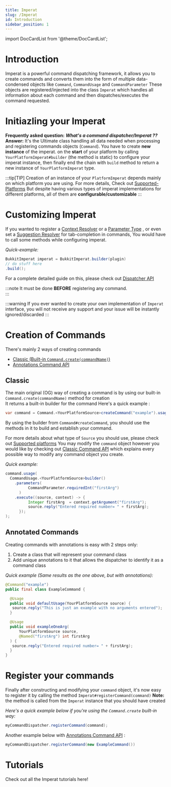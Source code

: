```yaml
---
title: Imperat
slug: /Imperat
id: Introduction
sidebar_position: 1
---
```

import DocCardList from '@theme/DocCardList';

# Introduction
Imperat is a powerful command dispatching framework, it allows you to create 
commands and converts them into the form of multiple data-condensed objects like `Command`,  `CommandUsage` and `CommandParameter`
These objects are registered/injected into the class `Imperat` which handles all information about each command and then dispatches/executes the command requested.

# Initiazling your Imperat

**Frequently asked question:** ***What's a command dispatcher/Imperat ??*** <br/>
**Answer:** It's the Ultimate class handling all data needed when processing and registering
commands objects (`Command`).
You have to create **new instance** of the imperat.
on the **start** of your platform by calling `YourPlatformImperat#builder` (the method is static) to configure your imperat instance,
then finally end the chain with `build` method to return a new instance of `YourPlatformImperat` type.

:::tip[TIP]
Creation of an instance of your `PlatformImperat` depends mainly on which platform
you are using. For more details, Check out [Supported-Platforms](Supported-Platforms.md)
But despite having various types of imperat implementations for different platforms,
all of them are **configurable/customizable**
:::

# Customizing Imperat



If you wanted to register a [Context Resolver](Context%20Resolver.md) or a [Parameter Type](Parameter-Type.md) , or even 
set a [Suggestion Resolver](Suggestion%20Resolver.md) for tab-completion in commands, You would have to 
call some methods while configuring imperat.

*Quick-example:*
```java
BukkitImperat imperat = BukkitImperat.builder(plugin)
// do stuff here
.build();
```

For a complete detailed guide on this, please check out [Dispatcher API](Dispatcher%20API.md)

:::note
It must be done **BEFORE** registering any command.<br/>
:::

:::warning
If you ever wanted to create your own implementation of `Imperat` interface, 
you will not receive any support and your issue will be instantly ignored/discarded
:::

# Creation of Commands
There's mainly 2 ways of creating commands
- [Classic (Built-in `Command.create(commandName)`)](command-api/Classic%20Command%20API.md)
- [Annotations Command API](command-api/Annotations%20Command%20API.md) 

## Classic
The main original (OG) way of creating a command is by using our built-in `Command.create(commandName)` method for creation <br/>
It returns a built-in builder for the command
Here's a quick example :

```java
var command = Command.<YourPlatformSource>createCommand("example").usage(...).othermethods(...)
```
By using the builder from `Command#createCommand`, you should use the methods in it to build and establish your command. 

For more details about what type of `Source` you should use, please check out [Supported platforms](Supported-Platforms.md)
You may modify the `command` object however you would like by checking out [Classic Command API](command-api/Classic%20Command%20API.md) which explains every possible way to modify any command object you create.

*Quick example:*
```java
command.usage(
  CommandUsage.<YourPlatformSource>builder()
    .parameters(
		  CommandParameter.requiredInt("firstArg")  
	  )
    .execute((source, context) -> {  
		  Integer firstArg  = context.getArgument("firstArg");  
		  source.reply("Entered required number= " + firstArg);  
	  });  
);
```
## Annotated Commands
Creating commands with annotations is easy with 2 steps only:
1. Create a class that will represent your command class
2. Add unique annotations to it that allows the dispatcher to identify it as a command class

*Quick example (Same results as the one above, but with annotations):*
```java
@Command("example")  
public final class ExampleCommand {

  @Usage  
  public void defaultUsage(YourPlatformSource source) {  
   source.reply("This is just an example with no arguments entered");  
  }  

  @Usage  
  public void exampleOneArg(
	  YourPlatformSource source, 
	  @Named("firstArg") int firstArg
  ) { 
   source.reply("Entered required number= " + firstArg);  
  }
}
```
# Register your commands
Finally after constructing and modifying your `command` object, it's now easy 
to register it by calling the method `Imperat#registerCommand(command)` 
**Note:** the method is called from the `Imperat` instance that you should have created

*Here's a quick example below if you're using the `Command.create` built-in way:*
```java
myCommandDispatcher.registerCommand(command);
```

Another example below with [Annotations Command API](command-api/Annotations%20Command%20API.md) :
```java
myCommandDispatcher.registerCommand(new ExampleCommand())
```

# Tutorials
Check out all the Imperat tutorials here!

<DocCardList />